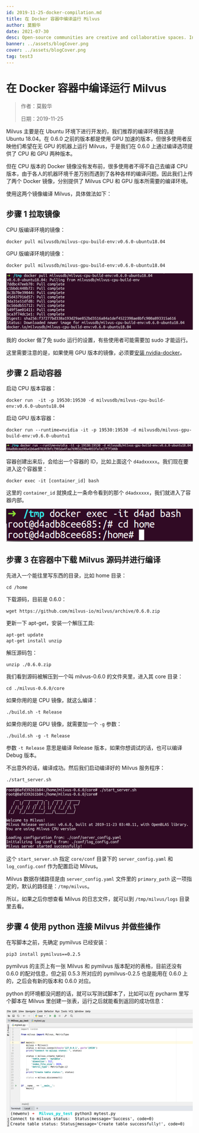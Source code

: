 ```yaml
---
id: 2019-11-25-docker-compilation.md
title: 在 Docker 容器中编译运行 Milvus
author: 莫毅华
date: 2021-07-30
desc: Open-source communities are creative and collaborative spaces. In that vein, the Milvus
banner: ../assets/blogCover.png
cover: ../assets/blogCover.png
tag: test3
---
```


# 在 Docker 容器中编译运行 Milvus

> 作者：莫毅华
>
> 日期：2019-11-25

Milvus 主要是在 Ubuntu 环境下进行开发的，我们推荐的编译环境首选是 Ubuntu 18.04。在 0.6.0 之前的版本都是使用 GPU 加速的版本，但很多使用者反映他们希望在无 GPU 的机器上运行 Milvus，于是我们在 0.6.0 上通过编译选项提供了 CPU 和 GPU 两种版本。

但在 CPU 版本的 Docker 镜像没有发布前，很多使用者不得不自己去编译 CPU 版本，由于各人的机器环境千差万别而遇到了各种各样的编译问题。因此我们上传了两个 Docker 镜像，分别提供了 Milvus CPU 和 GPU 版本所需要的编译环境。

使用这两个镜像编译 Milvus，具体做法如下：

## 步骤 1 拉取镜像

CPU 版编译环境的镜像：

```
docker pull milvusdb/milvus-cpu-build-env:v0.6.0-ubuntu18.04
```

GPU 版编译环境的镜像：

```
docker pull milvusdb/milvus-gpu-build-env:v0.6.0-ubuntu18.04
```

![docker_image](https://raw.githubusercontent.com/milvus-io/community/master/blog/assets/docker_compile/docker_image.png)

我的 docker 做了免 sudo 运行的设置，有些使用者可能需要加 sudo 才能运行。

这里需要注意的是，如果使用 GPU 版本的镜像，必须要[安装 nvidia-docker](https://github.com/NVIDIA/nvidia-docker/)。

## 步骤 2 启动容器

启动 CPU 版本容器：

```
docker run  -it -p 19530:19530 -d milvusdb/milvus-cpu-build-env:v0.6.0-ubuntu18.04
```

启动 GPU 版本容器：

```
docker run --runtime=nvidia -it -p 19530:19530 -d milvusdb/milvus-gpu-build-env:v0.6.0-ubuntu1
```

![docker_run](https://raw.githubusercontent.com/milvus-io/community/master/blog/assets/docker_compile/docker_run_gpu.png)

容器创建出来后，会给出一个容器的 ID，比如上面这个 `d4adxxxxx`。我们现在要进入这个容器里：

```
docker exec -it [container_id] bash
```

这里的 `container_id` 就换成上一条命令看到的那个 `d4adxxxxx`，我们就进入了容器内部。

![docker_exec](https://raw.githubusercontent.com/milvus-io/community/master/blog/assets/docker_compile/docker_exec.png)

## 步骤 3 在容器中下载 Milvus 源码并进行编译

先进入一个能往里写东西的目录，比如 home 目录：

```
cd /home
```

下载源码，目前是 0.6.0：

```
wget https://github.com/milvus-io/milvus/archive/0.6.0.zip
```

更新一下 apt-get，安装一个解压工具:

```
apt-get update
apt-get install unzip
```

解压源码包：

```
unzip ./0.6.0.zip
```

我们看到源码被解压到一个叫 milvus-0.6.0 的文件夹里，进入其 core 目录：

```
cd ./milvus-0.6.0/core
```

如果你用的是 CPU 镜像，就这么编译：

```
./build.sh -t Release
```

如果你用的是 GPU 镜像，就需要加一个 `-g` 参数：

```
./build.sh -g -t Release
```

参数 `-t Release` 意思是编译 Release 版本，如果你想调试的话，也可以编译 Debug 版本。

不出意外的话，编译成功。然后我们启动编译好的 Milvus 服务程序：

```
./start_server.sh
```

![server_start](https://raw.githubusercontent.com/milvus-io/community/master/blog/assets/docker_compile/server_start.png)

这个 `start_server.sh` 指定 `core/conf` 目录下的 `server_config.yaml` 和 `log_config.conf` 作为配置启动 Milvus。

Milvus 数据存储路径是由 `server_config.yaml` 文件里的 `primary_path` 这一项指定的，默认的路径是：`/tmp/milvus`。

所以，如果之后你想查看 Milvus 的日志文件，就可以到 `/tmp/milvus/logs` 目录里去看。

## 步骤 4 使用 python 连接 Milvus 并做些操作

在写脚本之前，先确定 pymilvus 已经安装：

```
pip3 install pymilvus==0.2.5
```

pymilvus 的主页上有一张 Milvus 和 pymilvus 版本配对的表格，目前还没有 0.6.0 的配对信息，但之前 0.5.3 所对应的 pymilvus-0.2.5 也是能用在 0.6.0 上的，之后会有新的版本和 0.6.0 对应。

python 的环境都没问题的话，就可以写测试脚本了，比如可以在 pycharm 里写个脚本在 Milvus 里创建一张表，运行之后就能看到返回的成功信息：

![connect_py](https://raw.githubusercontent.com/milvus-io/community/master/blog/assets/docker_compile/connect_py.png)
